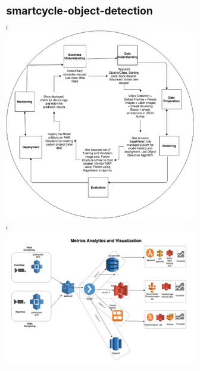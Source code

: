 # smartcycle-object-detection

i![alt text](https://github.com/simcikdt/smartcycle-object-detection/blob/master/resources/new1.jpg)

i![alt text](https://github.com/simcikdt/smartcycle-object-detection/blob/master/resources/Analytics-and-Visualization.jpg)
